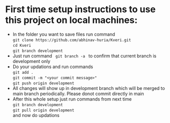 # First time setup instructions to use this project on local machines:
- In the folder you want to save files run command <br />
`git clone https://github.com/abhinav-huria/Kveri.git` <br />
`cd Kveri`<br/>
`git branch development` 
- Just run command &ensp;`git branch -a`&ensp; to confirm that current branch is development only
- Do your updations and run commands<br/>
`git add .`<br/>
`git commit -m "<your commit message>"`<br/>
`git push origin development`
- All changes will show up in development branch which will be merged to main branch periodically. Please donot commit directly in main
- After this whole setup just run commands from next time<br/>
`git branch development`<br/>
`git pull origin development`<br/>
and now do updations